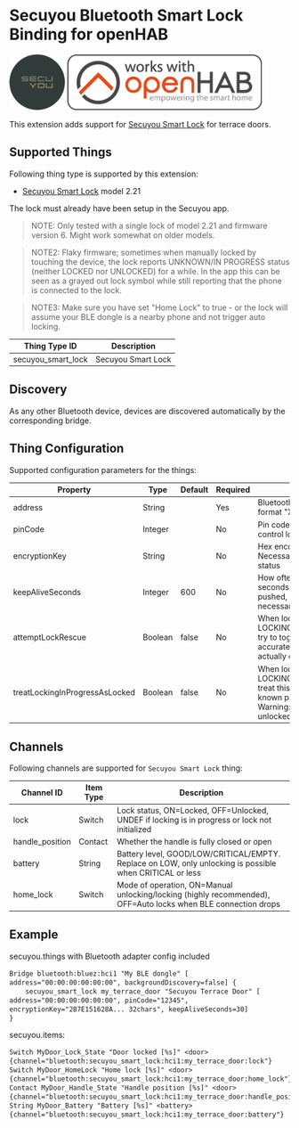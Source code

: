 # Secuyou Bluetooth Smart Lock Binding for openHAB

<img src="logo.png" height="100"/>
<img src="openHAB_workswith.png" height="100"/>

This extension adds support for
[Secuyou Smart Lock](https://www.secuyou.dk/collections/produkter/products/secuyou-smart-lock-med-venstre-greb) for
terrace doors.

## Supported Things

Following thing type is supported by this extension:

* [Secuyou Smart Lock](https://www.secuyou.dk/collections/produkter/products/secuyou-smart-lock-med-venstre-greb) model
  2.21

The lock must already have been setup in the Secuyou app.

> NOTE: Only tested with a single lock of model 2.21 and firmware version 6. Might work somewhat on older models.

> NOTE2: Flaky firmware; sometimes when manually locked by touching the device, the lock reports UNKNOWN/IN PROGRESS
> status (neither LOCKED nor UNLOCKED) for a while. In the app this can be seen as a grayed out lock symbol while still
> reporting that the phone is connected to the lock.

> NOTE3: Make sure you have set "Home Lock" to true - or the lock will assume your BLE dongle is a nearby phone and not
> trigger auto locking.

| Thing Type ID      | Description        |
|--------------------|--------------------|
| secuyou_smart_lock | Secuyou Smart Lock |

## Discovery

As any other Bluetooth device, devices are discovered automatically by the corresponding bridge.

## Thing Configuration

Supported configuration parameters for the things:

| Property                       | Type    | Default | Required | Description                                                                                                                                                 |
|--------------------------------|---------|---------|----------|-------------------------------------------------------------------------------------------------------------------------------------------------------------|
| address                        | String  |         | Yes      | Bluetooth address of the device (in format "XX:XX:XX:XX:XX:XX")                                                                                             |
| pinCode                        | Integer |         | No       | Pin code as used in app. Necessary to control lock, but not read status                                                                                     |
| encryptionKey                  | String  |         | No       | Hex encoded encryption key. Necessary to control lock but not read status                                                                                   |
| keepAliveSeconds               | Integer | 600     | No       | How often a refresh shall occur in seconds. Note that lock changes are pushed, no polling should be necessary. Defaults to -1 (no polling)                  |
| attemptLockRescue              | Boolean | false   | No       | When lock reports LOCKING_OPERATION_IN_PROGRESS, try to toggle the lock twice to get accurate state reading without actually changing the lock position     |
| treatLockingInProgressAsLocked | Boolean | false   | No       | When lock reports LOCKING_OPERATION_IN_PROGRESS, treat this as LOCKED if previous known position was UNLOCKED. Warning: Your door may actually be unlocked! |

## Channels

Following channels are supported for `Secuyou Smart Lock` thing:

| Channel ID      | Item Type | Description                                                                                                   |
|-----------------|-----------|---------------------------------------------------------------------------------------------------------------|
| lock            | Switch    | Lock status, ON=Locked, OFF=Unlocked, UNDEF if locking is in progress or lock not initialized                 |
| handle_position | Contact   | Whether the handle is fully closed or open                                                                    |
| battery         | String    | Battery level, GOOD/LOW/CRITICAL/EMPTY. Replace on LOW, only unlocking is possible when CRITICAL or less      |
| home_lock       | Switch    | Mode of operation, ON=Manual unlocking/locking (highly recommended), OFF=Auto locks when BLE connection drops |

## Example

secuyou.things with Bluetooth adapter config included

```
Bridge bluetooth:bluez:hci1 "My BLE dongle" [ address="00:00:00:00:00:00", backgroundDiscovery=false] {
    secuyou_smart_lock my_terrace_door "Secuyou Terrace Door" [ address="00:00:00:00:00:00", pinCode="12345", encryptionKey="2B7E151628A... 32chars", keepAliveSeconds=30]
}
```

secuyou.items:

```
Switch MyDoor_Lock_State "Door locked [%s]" <door> {channel="bluetooth:secuyou_smart_lock:hci1:my_terrace_door:lock"}
Switch MyDoor_HomeLock "Home lock [%s]" <door> {channel="bluetooth:secuyou_smart_lock:hci1:my_terrace_door:home_lock"}
Contact MyDoor_Handle_State "Handle position [%s]" <door> {channel="bluetooth:secuyou_smart_lock:hci1:my_terrace_door:handle_position"}
String MyDoor_Battery "Battery [%s]" <battery> {channel="bluetooth:secuyou_smart_lock:hci1:my_terrace_door:battery"}
```
